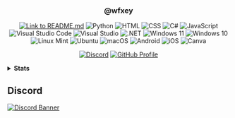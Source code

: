<div align="center">

### @wfxey

[![Link to README.md](https://img.shields.io/badge/Link%20to%20README.md-8CA1AF?logo=readthedocs&logoColor=fff)](https://github.com/wfxey/wfxey/blob/main/README.md)
![Python](https://img.shields.io/badge/Python-14354C?style=flat&logo=python&logoColor=white)
![HTML](https://img.shields.io/badge/HTML-e34c26?style=flat&logo=html5&logoColor=white)
![CSS](https://img.shields.io/badge/CSS-563d7c?&style=flat&logo=css3&logoColor=white)
![C#](https://img.shields.io/badge/C%23-%23239120.svg?logo=csharp&logoColor=white)
![JavaScript](https://img.shields.io/badge/JavaScript-F7DF1E?logo=javascript&logoColor=000)
![Visual Studio Code](https://img.shields.io/badge/Visual%20Studio%20Code-0078d7.svg?logo=visual-studio-code&logoColor=white)
![Visual Studio](https://img.shields.io/badge/Visual%20Studio-5C2D91.svg?&logo=visual-studio&logoColor=white)
![.NET](https://img.shields.io/badge/.NET-512BD4?logo=dotnet&logoColor=fff)
![Windows 11](https://img.shields.io/badge/Windows%2011-0078D4?logo=windows11&logoColor=fff)
![Windows 10](https://img.shields.io/badge/Windows%2010-0078D6?logo=windows10&logoColor=fff)
![Linux Mint](https://img.shields.io/badge/Linux%20Mint-87CF3E?logo=linuxmint&logoColor=fff)
![Ubuntu](https://img.shields.io/badge/Ubuntu-E95420?logo=ubuntu&logoColor=white)
![macOS](https://img.shields.io/badge/macOS-000000?logo=macos&logoColor=F0F0F0)
![Android](https://img.shields.io/badge/Android-3DDC84?logo=android&logoColor=white)
![iOS](https://img.shields.io/badge/iOS-000000?&logo=ios&logoColor=white)
![Canva](https://img.shields.io/badge/Canva-%2300C4CC.svg?&logo=Canva&logoColor=white)

[![Discord](https://img.shields.io/badge/Discord-5865F2?style=flat&logo=discord&logoColor=white)](https://discord.gg/rfrMnA4XCc)
<a href="https://github.com/wfxey"> <img src="https://komarev.com/ghpvc/?username=wfxey&color=red" alt="GitHub Profile"> </a>

</div>

<details>
    <summary><b>Stats</b></summary>
    <br>
    
![GitHub Stats](https://github-readme-stats.vercel.app/api?username=wfxey&show_icons=true&theme=dark)

![Top Languages](https://github-readme-stats.vercel.app/api/top-langs/?username=wfxey&layout=compact&theme=dark)

</details>

## Discord

[![Discord Banner](https://discord.com/api/guilds/1230908371490570314/widget.png?style=banner2)](https://discord.gg/rfrMnA4XCc)
